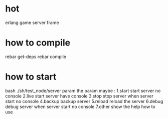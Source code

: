 # hot
erlang game server frame

# how to compile
rebar get-deps
rebar compile

# how to start
bash ./sh/test_node/server param
the param maybe :
1.start
    start server no console
2.live
    start server have console
3.stop
    stop server when server start no console
4.backup
    backup server
5.reload
    reload the server
6.debug
    debug server when server start no console
7.other
    show the help how to use 
